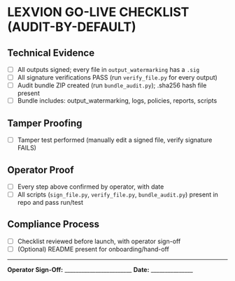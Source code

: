 # LEXVION GO-LIVE CHECKLIST (AUDIT-BY-DEFAULT)

## Technical Evidence

- [ ] All outputs signed; every file in `output_watermarking` has a `.sig`
- [ ] All signature verifications PASS (run `verify_file.py` for every output)
- [ ] Audit bundle ZIP created (run `bundle_audit.py`); .sha256 hash file present
- [ ] Bundle includes: output_watermarking, logs, policies, reports, scripts

## Tamper Proofing

- [ ] Tamper test performed (manually edit a signed file, verify signature FAILS)

## Operator Proof

- [ ] Every step above confirmed by operator, with date
- [ ] All scripts (`sign_file.py`, `verify_file.py`, `bundle_audit.py`) present in repo and pass run/test

## Compliance Process

- [ ] Checklist reviewed before launch, with operator sign-off
- [ ] (Optional) README present for onboarding/hand-off

---

**Operator Sign-Off:** ________________________   **Date:** _______________

